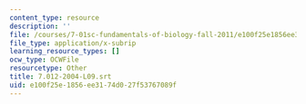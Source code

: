 ```yaml
---
content_type: resource
description: ''
file: /courses/7-01sc-fundamentals-of-biology-fall-2011/e100f25e1856ee3174d027f53767089f_7.012-2004-L09.srt
file_type: application/x-subrip
learning_resource_types: []
ocw_type: OCWFile
resourcetype: Other
title: 7.012-2004-L09.srt
uid: e100f25e-1856-ee31-74d0-27f53767089f
---
```

